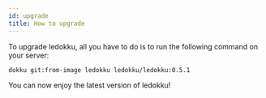 ```yaml
---
id: upgrade
title: How to upgrade
---
```


To upgrade ledokku, all you have to do is to run the following command on your server:

```sh
dokku git:from-image ledokku ledokku/ledokku:0.5.1
```

You can now enjoy the latest version of ledokku!
